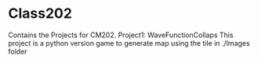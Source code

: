 # Class202 
Contains the Projects for CM202.
Project1: WaveFunctionCollaps
This project is a python version game to generate map using the tile in ./Images folder

